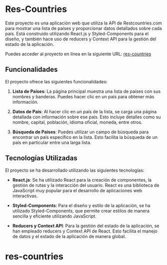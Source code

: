 # Res-Countries

Este proyecto es una aplicación web que utiliza la API de Restcountries.com para mostrar una lista de países y proporcionar datos detallados sobre cada país. Está construido utilizando React.js y Styled-Components para el diseño, y también hace uso de reducers y Context API para la gestión del estado de la aplicación.

Puedes acceder al proyecto en línea en la siguiente URL: [res-countries](https://luisgomezojeda.github.io/res-countries/dist/)

## Funcionalidades

El proyecto ofrece las siguientes funcionalidades:

1. **Lista de Países**: La página principal muestra una lista de países con sus nombres y banderas. Puedes hacer clic en un país para obtener más información.

2. **Datos de País**: Al hacer clic en un país de la lista, se carga una página detallada con información sobre ese país. Esto incluye detalles como su nombre, capital, población, idioma oficial, moneda, entre otros.

3. **Búsqueda de Países**: Puedes utilizar un campo de búsqueda para encontrar un país específico en la lista. Esto facilita la búsqueda de un país en particular entre una larga lista.

## Tecnologías Utilizadas

El proyecto se ha desarrollado utilizando las siguientes tecnologías:

- **React.js**: Se ha utilizado React para la creación de componentes, la gestión de rutas y la interacción del usuario. React es una biblioteca de JavaScript muy popular para el desarrollo de aplicaciones web interactivas.

- **Styled-Components**: Para el diseño y estilo de la aplicación, se ha utilizado Styled-Components, que permite crear estilos de manera sencilla y eficiente utilizando JavaScript.

- **Reducers y Context API**: Para la gestión del estado de la aplicación, se han empleado reducers y Context API de React. Esto facilita el manejo de datos y el estado de la aplicación de manera global.

# res-countries
